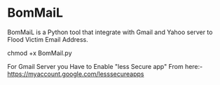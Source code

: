 # BomMaiL
BomMaiL is a Python tool that integrate with Gmail and Yahoo server to Flood Victim Email Address.

chmod +x BomMail.py

For Gmail Server you Have to Enable "less Secure app" From here:-
https://myaccount.google.com/lesssecureapps
